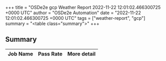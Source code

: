 +++
title = "OSDe2e gcp Weather Report 2022-11-22 12:01:02.466300725 +0000 UTC"
author = "OSDe2e Automation"
date = "2022-11-22 12:01:02.466300725 +0000 UTC"
tags = ["weather-report", "gcp"]
summary = "<table class=\"summary\"></table>"
+++
## Summary

| Job Name | Pass Rate | More detail |
|----------|-----------|-------------|




